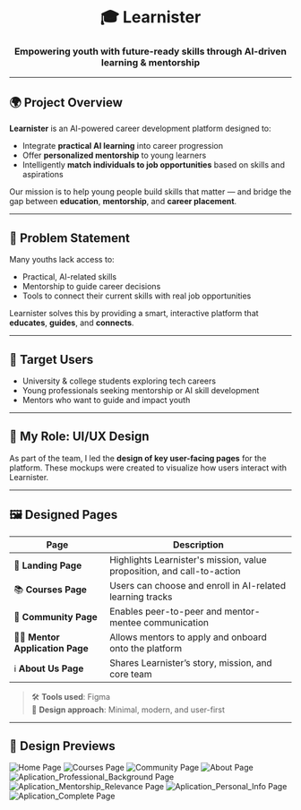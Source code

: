 <h1 align="center">🎓 Learnister</h1>
<h3 align="center">Empowering youth with future-ready skills through AI-driven learning & mentorship</h3>

---

## 🌍 Project Overview

**Learnister** is an AI-powered career development platform designed to:
- Integrate **practical AI learning** into career progression
- Offer **personalized mentorship** to young learners
- Intelligently **match individuals to job opportunities** based on skills and aspirations

Our mission is to help young people build skills that matter — and bridge the gap between **education**, **mentorship**, and **career placement**.

---

## 🧠 Problem Statement

Many youths lack access to:
- Practical, AI-related skills
- Mentorship to guide career decisions
- Tools to connect their current skills with real job opportunities

Learnister solves this by providing a smart, interactive platform that **educates**, **guides**, and **connects**.

---

## 👥 Target Users

- University & college students exploring tech careers
- Young professionals seeking mentorship or AI skill development
- Mentors who want to guide and impact youth

---

## 🎨 My Role: UI/UX Design

As part of the team, I led the **design of key user-facing pages** for the platform. These mockups were created to visualize how users interact with Learnister.

---

## 🖼️ Designed Pages

| Page | Description |
|------|-------------|
| 🔹 **Landing Page** | Highlights Learnister's mission, value proposition, and call-to-action |
| 📚 **Courses Page** | Users can choose and enroll in AI-related learning tracks |
| 💬 **Community Page** | Enables peer-to-peer and mentor-mentee communication |
| 🧑‍🏫 **Mentor Application Page** | Allows mentors to apply and onboard onto the platform |
| ℹ️ **About Us Page** | Shares Learnister’s story, mission, and core team |

> 🛠️ **Tools used**: Figma  
> 🎨 **Design approach**: Minimal, modern, and user-first

---

## 📸 Design Previews

![Home Page](home-page.png)
![Courses Page](courses-page.png)
![Community Page](community-page.png)
![About Page](about-us-page.png)
![Aplication_Professional_Background Page](application-professional-background.png)
![Aplication_Mentorship_Relevance Page](application-mentorship-relevance.png)
![Aplication_Personal_Info Page](application-personal-info.png)
![Aplication_Complete Page](application-complete.png)

